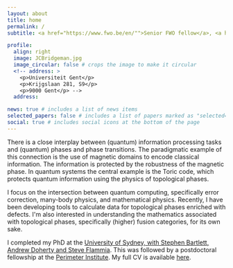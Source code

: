 ```yaml
---
layout: about
title: home
permalink: /
subtitle: <a href="https://www.fwo.be/en/"">Senior FWO fellow</a>, <a href="https://quantumghent.github.io/">hosted at Ghent University</a>.

profile:
  align: right
  image: JCBridgeman.jpg
  image_circular: false # crops the image to make it circular
  <!-- address: >
    <p>Universiteit Gent</p>
    <p>Krijgslaan 281, S9</p>
    <p>9000 Gent</p> -->
  address:

news: true # includes a list of news items
selected_papers: false # includes a list of papers marked as "selected={true}"
social: true # includes social icons at the bottom of the page
---
```


There is a close interplay between (quantum) information processing tasks and (quantum) phases and phase transitions. The paradigmatic example of this connection is the use of magnetic domains to encode classical information. The information is protected by the robustness of the magnetic phase.
In quantum systems the central example is the Toric code, which protects quantum information using the physics of topological phases.

I focus on the intersection between quantum computing, specifically error correction, many-body physics, and mathematical physics. Recently, I have been developing tools to calculate data for topological phases enriched with defects. I'm also interested in understanding the mathematics associated with topological phases, specifically (higher) fusion categories, for its own sake.

I completed my PhD at the [University of Sydney, with Stephen Bartlett, Andrew Doherty and Steve Flammia]. This was followed by a postdoctoral fellowship at the [Perimeter Institute]. My full CV is available [here].

[University of Sydney, with Stephen Bartlett, Andrew Doherty and Steve Flammia]:https://quantum.sydney.edu.au/research/quantum-theory-group/
[Perimeter Institute]: https://perimeterinstitute.ca/
[here]: https://jcbridgeman.github.io/cv/
